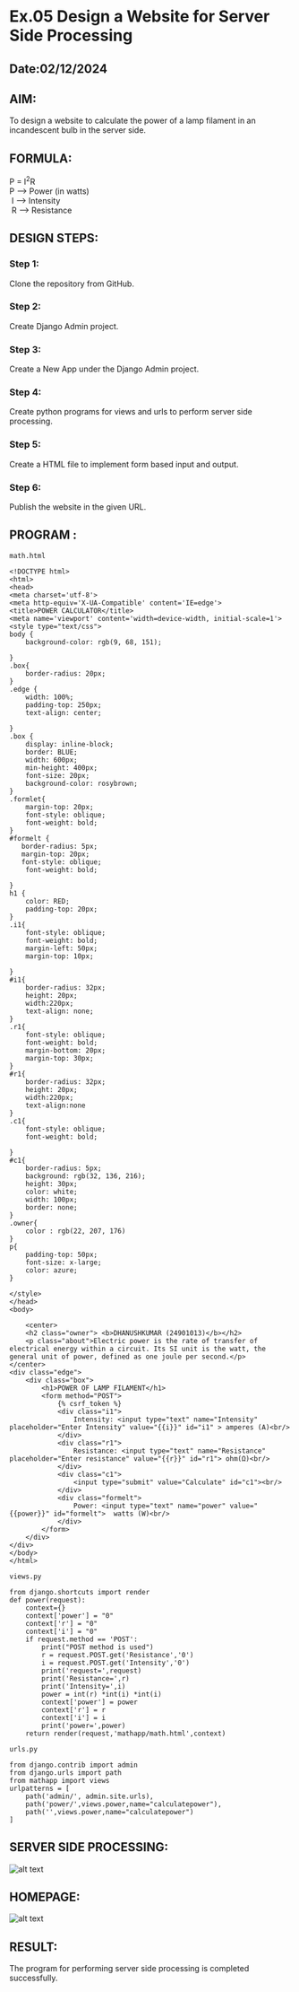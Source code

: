# Ex.05 Design a Website for Server Side Processing
## Date:02/12/2024

## AIM:
 To design a website to calculate the power of a lamp filament in an incandescent bulb in the server side. 


## FORMULA:
P = I<sup>2</sup>R
<br> P --> Power (in watts)
<br> I --> Intensity
<br> R --> Resistance

## DESIGN STEPS:

### Step 1:
Clone the repository from GitHub.

### Step 2:
Create Django Admin project.

### Step 3:
Create a New App under the Django Admin project.

### Step 4:
Create python programs for views and urls to perform server side processing.

### Step 5:
Create a HTML file to implement form based input and output.

### Step 6:
Publish the website in the given URL.

## PROGRAM :

```
math.html

<!DOCTYPE html>
<html>
<head>
<meta charset='utf-8'>
<meta http-equiv='X-UA-Compatible' content='IE=edge'>
<title>POWER CALCULATOR</title>
<meta name='viewport' content='width=device-width, initial-scale=1'>
<style type="text/css">
body {
    background-color: rgb(9, 68, 151);
     
}
.box{
    border-radius: 20px;
}
.edge {
    width: 100%;
    padding-top: 250px;
    text-align: center;

}
.box {
    display: inline-block;
    border: BLUE;
    width: 600px;
    min-height: 400px;
    font-size: 20px;
    background-color: rosybrown;
}
.formlet{
    margin-top: 20px;
    font-style: oblique;
    font-weight: bold;
}
#formelt {
   border-radius: 5px; 
   margin-top: 20px;
   font-style: oblique;
    font-weight: bold;

}
h1 {
    color: RED;
    padding-top: 20px;
}
.i1{
    font-style: oblique;
    font-weight: bold;
    margin-left: 50px;
    margin-top: 10px;
   
}
#i1{
    border-radius: 32px;
    height: 20px;
    width:220px;
    text-align: none;
}
.r1{
    font-style: oblique;
    font-weight: bold;
    margin-bottom: 20px;
    margin-top: 30px;
}
#r1{
    border-radius: 32px;
    height: 20px;
    width:220px;
    text-align:none
}
.c1{
    font-style: oblique;
    font-weight: bold;
    
}
#c1{
    border-radius: 5px;
    background: rgb(32, 136, 216);
    height: 30px;
    color: white;
    width: 100px;
    border: none;
}
.owner{
    color : rgb(22, 207, 176)
}
p{
    padding-top: 50px;
    font-size: x-large;
    color: azure;
}

</style>
</head>
<body>
    
    <center>
    <h2 class="owner"> <b>DHANUSHKUMAR (24901013)</b></h2>
    <p class="about">Electric power is the rate of transfer of electrical energy within a circuit. Its SI unit is the watt, the general unit of power, defined as one joule per second.</p>
</center>
<div class="edge">
    <div class="box">
        <h1>POWER OF LAMP FILAMENT</h1>
        <form method="POST">
            {% csrf_token %}
            <div class="i1">
                Intensity: <input type="text" name="Intensity" placeholder="Enter Intensity" value="{{i}}" id="i1" > amperes (A)<br/>
            </div>
            <div class="r1">
                Resistance: <input type="text" name="Resistance" placeholder="Enter resistance" value="{{r}}" id="r1"> ohm(Ω)<br/>
            </div>
            <div class="c1">
                <input type="submit" value="Calculate" id="c1"><br/>
            </div>
            <div class="formelt">
                Power: <input type="text" name="power" value="{{power}}" id="formelt">  watts (W)<br/>
            </div>
        </form>
    </div>
</div>
</body>
</html>

views.py

from django.shortcuts import render 
def power(request): 
    context={} 
    context['power'] = "0" 
    context['r'] = "0" 
    context['i'] = "0" 
    if request.method == 'POST': 
        print("POST method is used")
        r = request.POST.get('Resistance','0')
        i = request.POST.get('Intensity','0')
        print('request=',request) 
        print('Resistance=',r) 
        print('Intensity=',i) 
        power = int(r) *int(i) *int(i) 
        context['power'] = power
        context['r'] = r
        context['i'] = i
        print('power=',power) 
    return render(request,'mathapp/math.html',context)

urls.py

from django.contrib import admin 
from django.urls import path 
from mathapp import views 
urlpatterns = [ 
    path('admin/', admin.site.urls), 
    path('power/',views.power,name="calculatepower"),
    path('',views.power,name="calculatepower")
]

```


## SERVER SIDE PROCESSING:


![alt text](<serverside processing (2).png>)

## HOMEPAGE:

![alt text](<home page.png>)


## RESULT:
The program for performing server side processing is completed successfully.

